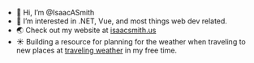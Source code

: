 - 👋 Hi, I’m @IsaacASmith
- 👀 I’m interested in .NET, Vue, and most things web dev related.
- 🌏 Check out my website at [isaacsmith.us](https://www.isaacsmith.us)
- ☀️ Building a resource for planning for the weather when traveling to new places at [traveling weather](https://travelingweather.com?src=github&med=social) in my free time.
